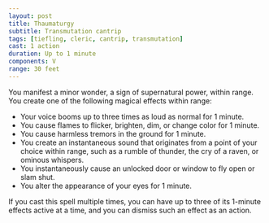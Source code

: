 ```yaml
---
layout: post
title: Thaumaturgy
subtitle: Transmutation cantrip
tags: [tiefling, cleric, cantrip, transmutation]
cast: 1 action
duration: Up to 1 minute
components: V
range: 30 feet
---
```

You manifest a minor wonder, a sign of supernatural power, within range. You create one of the following magical effects within range:

* Your voice booms up to three times as loud as normal for 1 minute.
* You cause flames to flicker, brighten, dim, or change color for 1 minute.
* You cause harmless tremors in the ground for 1 minute.
* You create an instantaneous sound that originates from a point of your choice within range, such as a rumble of thunder, the cry of a raven, or ominous whispers.
* You instantaneously cause an unlocked door or window to fly open or slam shut.
* You alter the appearance of your eyes for 1 minute.

If you cast this spell multiple times, you can have up to three of its 1-minute effects active at a time, and you can dismiss such an effect as an action.